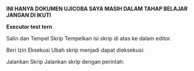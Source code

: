 <B>INI HANYA DOKUMEN UJICOBA SAYA MASIH DALAM TAHAP BELAJAR JANGAN DI IKUTI </B>


<B>Executor test tern</B>


Salin dan Tempel Skrip Tempelkan isi skrip di atas ke dalam editor.


Beri Izin Eksekusi Ubah skrip menjadi dapat dieksekusi:


Jalankan Skrip Jalankan skrip dengan perintah:
